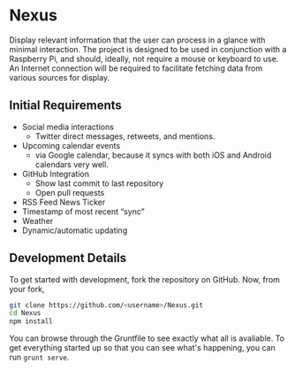 Nexus
=====

Display relevant information that the user can process in a glance with minimal interaction. 
The project is designed to be used in conjunction with a Raspberry Pi, and should, ideally, 
not require a mouse or keyboard to use. An Internet connection will be required to facilitate
fetching data from various sources for display.

## Initial Requirements

- Social media interactions
  - Twitter direct messages, retweets, and mentions.
- Upcoming calendar events
  - via Google calendar, because it syncs with both iOS and Android calendars very well.
- GitHub Integration
  - Show last commit to last repository
  - Open pull requests
- RSS Feed News Ticker
- Timestamp of most recent “sync”
- Weather
- Dynamic/automatic updating

## Development Details

To get started with development, fork the repository on GitHub. Now, from your fork,

```bash
git clone https://github.com/<username>/Nexus.git
cd Nexus
npm install
```

You can browse through the Gruntfile to see exactly what all is avaliable. To get everything 
started up so that you can see what's happening, you can run `grunt serve`. 
